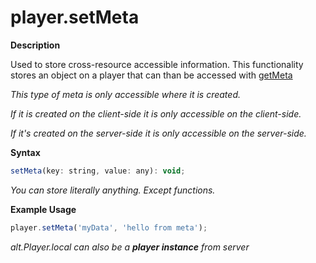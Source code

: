 # player.setMeta

**Description**

Used to store cross-resource accessible information. This functionality stores an object on a player that can than be accessed with [getMeta](./getMeta.md)

_This type of meta is only accessible where it is created._

_If it is created on the client-side it is only accessible on the client-side._

_If it's created on the server-side it is only accessible on the server-side._

**Syntax**

```js
setMeta(key: string, value: any): void;
```

_You can store literally anything. Except functions._

**Example Usage**

```js
player.setMeta('myData', 'hello from meta');
```

_alt.Player.local can also be a **player instance** from server_
